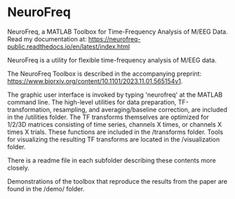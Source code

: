 # NeuroFreq
NeuroFreq, a MATLAB Toolbox for Time-Frequency Analysis of M/EEG Data. Read my documentation at: https://neurofreq-public.readthedocs.io/en/latest/index.html 

NeuroFreq is a utility for flexible time-frequency analysis of M/EEG data. 

The NeuroFreq Toolbox is described in the accompanying preprint: https://www.biorxiv.org/content/10.1101/2023.11.01.565154v1. 

The graphic user interface is invoked by typing 'neurofreq' at the MATLAB command line. The high-level utilities for data preparation, TF-transformation, resampling, and averaging/baseline correction, are included in the /utilities folder. The TF transforms themselves are optimized for 1/2/3D matrices consisting of time series, channels X times, or channels X times X trials. These functions are included in the /transforms folder. Tools for visualizing the resulting TF transforms are located in the /visualization folder. 

There is a readme file in each subfolder describing these contents more closely. 

Demonstrations of the toolbox that reproduce the results from the paper are found in the /demo/ folder.
